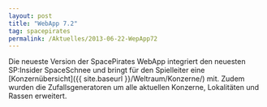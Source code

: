```yaml
---
layout: post
title: "WebApp 7.2"
tag: spacepirates
permalink: /Aktuelles/2013-06-22-WepApp72
---
```


Die neueste Version der SpacePirates WebApp integriert den neuesten SP:Insider SpaceSchnee und bringt für den Spielleiter eine [Konzernübersicht]({{ site.baseurl }}/Weltraum/Konzerne/) mit. Zudem wurden die Zufallsgeneratoren um alle aktuellen Konzerne, Lokalitäten und Rassen erweitert.


